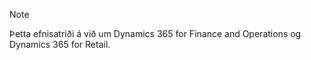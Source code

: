 > [!NOTE]
> Þetta efnisatriði á við um Dynamics 365 for Finance and Operations og Dynamics 365 for Retail. 